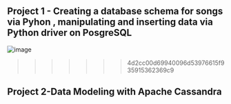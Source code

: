  

## Project 1 - Creating a database schema for songs via Pyhon , manipulating and inserting data  via Python driver on  PosgreSQL
![image](https://user-images.githubusercontent.com/7158671/78866949-fa12ee00-7a48-11ea-8e4c-c6e9053524c8.png)
>>>>>>> 4d2cc00d69940096d53976615f935915362369c9

## Project 2-Data Modeling with Apache  Cassandra



 
 


